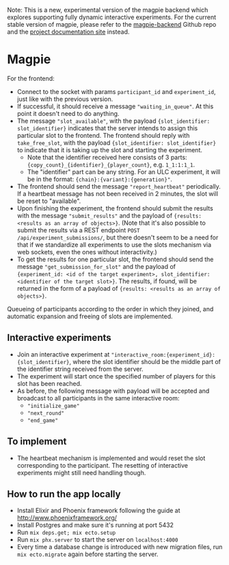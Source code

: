 Note: This is a new, experimental version of the magpie backend which explores supporting fully dynamic interactive experiments. For the current stable version of magpie, please refer to the [magpie-backend](https://github.com/magpie-ea/magpie-backend) Github repo and the [project documentation site](https://magpie-experiments.org) instead.

# Magpie

For the frontend:
- Connect to the socket with params `participant_id` and `experiment_id`, just like with the previous version.
- If successful, it should receive a message `"waiting_in_queue"`. At this point it doesn't need to do anything.
- The message `"slot_available"`, with the payload `{slot_identifier: slot_identifier}` indicates that the server intends to assign this particular slot to the frontend. The frontend should reply with `take_free_slot`, with the payload `{slot_identifier: slot_identifier}` to indicate that it is taking up the slot and starting the experiment.
  - Note that the identifier received here consists of 3 parts: `{copy_count}_{identifier}_{player_count}`, e.g. `1_1:1:1_1`.
  - The "identifier" part can be any string. For an ULC experiment, it will be in the format: `{chain}:{variant}:{generation}"`.
- The frontend should send the message `"report_heartbeat"` periodically. If a heartbeat message has not been received in 2 minutes, the slot will be reset to "available".
- Upon finishing the experiment, the frontend should submit the results with the message `"submit_results"` and the payload of `{results: <results as an array of objects>}`.
  (Note that it's also possible to submit the results via a REST endpoint `POST /api/experiment_submissions/`, but there doesn't seem to be a need for that if we standardize all experiments to use the slots mechanism via web sockets, even the ones without interactivity.)
- To get the results for one particular slot, the frontend should send the message `"get_submission_for_slot"` and the payload of `{experiment_id: <id of the target experiment>, slot_identifier: <identifier of the target slot>}`. The results, if found, will be returned in the form of a payload of `{results: <results as an array of objects>}`.

Queueing of participants according to the order in which they joined, and automatic expansion and freeing of slots are implemented.



## Interactive experiments

- Join an interactive experiment at `"interactive_room:{experiment_id}:{slot_identifier}`, where the slot identifier should be the middle part of the identifier string received from the server.
- The experiment will start once the specified number of players for this slot has been reached.
- As before, the following message with payload will be accepted and broadcast to all participants in the same interactive room:
  - `"initialize_game"`
  - `"next_round"`
  - `"end_game"`

## To implement

- The heartbeat mechanism is implemented and would reset the slot corresponding to the participant. The resetting of interactive experiments might still need handling though.

## How to run the app locally
- Install Elixir and Phoenix framework following the guide at http://www.phoenixframework.org/
- Install Postgres and make sure it's running at port 5432
- Run `mix deps.get; mix ecto.setup`
- Run `mix phx.server` to start the server on `localhost:4000`
- Every time a database change is introduced with new migration files, run `mix ecto.migrate` again before starting the server.
